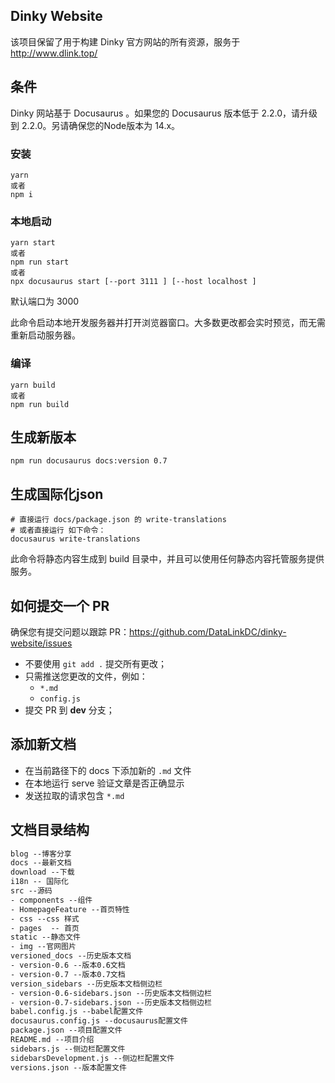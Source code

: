 ## Dinky  Website

该项目保留了用于构建 Dinky 官方网站的所有资源，服务于 http://www.dlink.top/

## 条件

Dinky 网站基于 Docusaurus 。如果您的 Docusaurus 版本低于 2.2.0，请升级到 2.2.0。另请确保您的Node版本为 14.x。

### 安装

```shell
yarn 
或者
npm i
```
### 本地启动

```shell
yarn start
或者 
npm run start
或者 
npx docusaurus start [--port 3111 ] [--host localhost ]
```
默认端口为 3000

此命令启动本地开发服务器并打开浏览器窗口。大多数更改都会实时预览，而无需重新启动服务器。

### 编译

```
yarn build 
或者
npm run build
```


## 生成新版本
```shell
npm run docusaurus docs:version 0.7
```

## 生成国际化json
```shell
# 直接运行 docs/package.json 的 write-translations
# 或者直接运行 如下命令：
docusaurus write-translations
```

此命令将静态内容生成到 build 目录中，并且可以使用任何静态内容托管服务提供服务。

## 如何提交一个  PR

确保您有提交问题以跟踪 PR：https://github.com/DataLinkDC/dinky-website/issues

- 不要使用 `git add .` 提交所有更改；
- 只需推送您更改的文件，例如：
  - `*.md`
  - `config.js`
- 提交 PR 到 **dev** 分支；

## 添加新文档

- 在当前路径下的 docs 下添加新的 `.md` 文件
- 在本地运行 serve 验证文章是否正确显示
- 发送拉取的请求包含 `*.md`

## 文档目录结构

```html
blog --博客分享
docs --最新文档
download --下载
i18n -- 国际化
src --源码
- components --组件
- HomepageFeature --首页特性
- css --css 样式
- pages  -- 首页
static --静态文件
- img --官网图片
versioned_docs --历史版本文档
- version-0.6 --版本0.6文档
- version-0.7 --版本0.7文档
version_sidebars --历史版本文档侧边栏
- version-0.6-sidebars.json --历史版本文档侧边栏
- version-0.7-sidebars.json --历史版本文档侧边栏
babel.config.js --babel配置文件
docusaurus.config.js --docusaurus配置文件
package.json --项目配置文件
README.md --项目介绍
sidebars.js --侧边栏配置文件
sidebarsDevelopment.js --侧边栏配置文件
versions.json --版本配置文件

```
